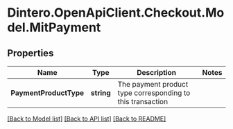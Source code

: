 # Dintero.OpenApiClient.Checkout.Model.MitPayment

## Properties

Name | Type | Description | Notes
------------ | ------------- | ------------- | -------------
**PaymentProductType** | **string** | The payment product type corresponding to this transaction  | 

[[Back to Model list]](../README.md#documentation-for-models) [[Back to API list]](../README.md#documentation-for-api-endpoints) [[Back to README]](../README.md)

